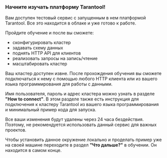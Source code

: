 ### Начните изучать платформу Tarantool!

Вам доступен тестовый сервис с запущенным в нем платформой Tarantool. Все это находится в облаке и уже готово к работе.

Пройдите обучение и после вы сможете:

* сконфигурировать кластер
* задавать схему данных
* поднять HTTP API для клиентов
* реализовать запросы на запись/чтение
* масштабировать кластер

Ваш кластер доступен извне. После прохождения обучения вы сможете подключаться к нему с помощью любого HTTP клиента или из вашего языка программирования для работы с данными.

Имя пользователя, пароль и адрес кластера можно узнать в разделе **"How to connect"**. В этом разделе также есть инструкция для подключения к кластеру Tarantool из вашего языка программирования и минимальный пример кода для запуска.

Все ваши изменения будут удалены через 24 часа бездействия. Поэтому, не рекомендуется использовать данный сервис для важных проектов.

Чтобы установить данное окружение локально и проделать пример уже на своей машине переходите в раздел **"Что дальше?"** в обучении. Он находится в самом конце.
